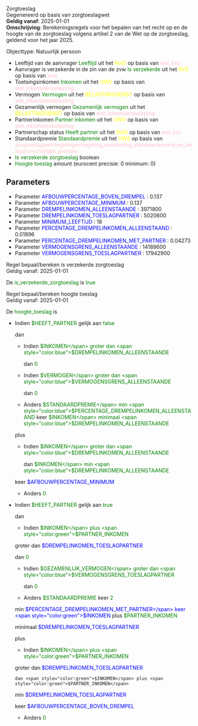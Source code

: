 Zorgtoeslag \
Gegenereerd op basis van zorgtoeslagwet \
**Geldig vanaf**: 2025-01-01 \
**Omschrijving**: Berekeningsregels voor het bepalen van het recht op en de hoogte van de zorgtoeslag volgens artikel 2 van de Wet op de zorgtoeslag, geldend voor het jaar 2025.


Objecttype: Natuurlijk persoon
- Leeftijd van de aanvrager <span style="color:green">Leeftijd</span> uit het <span style="color:yellow"> RvIG </span> op basis van <span style="color:pink"> wet_brp </span>
- Aanvrager is verzekerde in de zin van de zvw <span style="color:green">Is verzekerde</span> uit het <span style="color:yellow"> RVZ </span> op basis van <span style="color:pink"> zvw </span>
- Toetsingsinkomen <span style="color:green">Inkomen</span> uit het <span style="color:yellow"> UWV </span> op basis van <span style="color:pink"> wet_inkomstenbelasting </span>
- Vermogen <span style="color:green">Vermogen</span> uit het <span style="color:yellow"> BELASTINGDIENST </span> op basis van <span style="color:pink"> wet_inkomstenbelasting </span>
- Gezamenlijk vermogen <span style="color:green">Gezamenlijk vermogen</span> uit het <span style="color:yellow"> BELASTINGDIENST </span> op basis van <span style="color:pink"> wet_inkomstenbelasting </span>
- Partnerinkomen <span style="color:green">Partner inkomen</span> uit het <span style="color:yellow"> UWV </span> op basis van <span style="color:pink"> wet_inkomstenbelasting </span>
- Partnerschap status <span style="color:green">Heeft partner</span> uit het <span style="color:yellow"> RvIG </span> op basis van <span style="color:pink"> wet_brp </span>
- Standaardpremie <span style="color:green">Standaardpremie</span> uit het <span style="color:yellow"> VWS </span> op basis van <span style="color:pink"> zorgtoeslagwet/regelingen/regeling_vaststelling_standaardpremie_en_bestuursrechtelijke_premies </span>
- <span style="color:green">Is verzekerde zorgtoeslag</span> boolean
- <span style="color:green">Hoogte toeslag</span> amount (eurocent precisie: 0 minimum: 0)

## Parameters ##
- Parameter <span style="color:blue">AFBOUWPERCENTAGE_BOVEN_DREMPEL</span> : 0.137
- Parameter <span style="color:blue">AFBOUWPERCENTAGE_MINIMUM</span> : 0.137
- Parameter <span style="color:blue">DREMPELINKOMEN_ALLEENSTAANDE</span> : 3971900
- Parameter <span style="color:blue">DREMPELINKOMEN_TOESLAGPARTNER</span> : 5020600
- Parameter <span style="color:blue">MINIMUM_LEEFTIJD</span> : 18
- Parameter <span style="color:blue">PERCENTAGE_DREMPELINKOMEN_ALLEENSTAAND</span> : 0.01896
- Parameter <span style="color:blue">PERCENTAGE_DREMPELINKOMEN_MET_PARTNER</span> : 0.04273
- Parameter <span style="color:blue">VERMOGENSGRENS_ALLEENSTAANDE</span> : 14189600
- Parameter <span style="color:blue">VERMOGENSGRENS_TOESLAGPARTNER</span> : 17942900


Regel bepaal/bereken is verzekerde zorgtoeslag \
Geldig vanaf: 2025-01-01

De <span style="color: green">is_verzekerde_zorgtoeslag</span> is
<span style="color:green">true</span>


Regel bepaal/bereken hoogte toeslag \
Geldig vanaf: 2025-01-01

De <span style="color: green">hoogte_toeslag</span> is

  - Indien <span style="color:green">$HEEFT_PARTNER</span> gelijk aan <span style="color:green">false</span>
  
  
    dan 
    - Indien <span style="color:green">$INKOMEN</span> groter dan <span style="color:blue">$DREMPELINKOMEN_ALLEENSTAANDE</span>
    
    
      dan <span style="color:green">0</span>
    
  	
    - Indien <span style="color:green">$VERMOGEN</span> groter dan <span style="color:blue">$VERMOGENSGRENS_ALLEENSTAANDE</span>
    
    
      dan <span style="color:green">0</span>
    
  	
    - Anders <span style="color:green">$STANDAARDPREMIE</span> min <span style="color:blue">$PERCENTAGE_DREMPELINKOMEN_ALLEENSTAAND</span> keer <span style="color:green">$INKOMEN</span> minimaal <span style="color:blue">$DREMPELINKOMEN_ALLEENSTAANDE</span>
    
    
    
     plus 
      - Indien <span style="color:green">$INKOMEN</span> groter dan <span style="color:blue">$DREMPELINKOMEN_ALLEENSTAANDE</span>
      
      
        dan <span style="color:green">$INKOMEN</span> min <span style="color:blue">$DREMPELINKOMEN_ALLEENSTAANDE</span>
      
       keer <span style="color:blue">$AFBOUWPERCENTAGE_MINIMUM</span>
      
      
    	
      - Anders <span style="color:green">0</span>
      
    	
    
    
    
    
    
  	
  
	
  - Indien <span style="color:green">$HEEFT_PARTNER</span> gelijk aan <span style="color:green">true</span>
  
  
    dan 
    - Indien <span style="color:green">$INKOMEN</span> plus <span style="color:green">$PARTNER_INKOMEN</span>
    
     groter dan <span style="color:blue">$DREMPELINKOMEN_TOESLAGPARTNER</span>
    
    
      dan <span style="color:green">0</span>
    
  	
    - Indien <span style="color:green">$GEZAMENLIJK_VERMOGEN</span> groter dan <span style="color:blue">$VERMOGENSGRENS_TOESLAGPARTNER</span>
    
    
      dan <span style="color:green">0</span>
    
  	
    - Anders <span style="color:green">$STANDAARDPREMIE</span> keer <span style="color:green">2</span>
    
     min <span style="color:blue">$PERCENTAGE_DREMPELINKOMEN_MET_PARTNER</span> keer <span style="color:green">$INKOMEN</span> plus <span style="color:green">$PARTNER_INKOMEN</span>
    
     minimaal <span style="color:blue">$DREMPELINKOMEN_TOESLAGPARTNER</span>
    
    
    
     plus 
      - Indien <span style="color:green">$INKOMEN</span> plus <span style="color:green">$PARTNER_INKOMEN</span>
      
       groter dan <span style="color:blue">$DREMPELINKOMEN_TOESLAGPARTNER</span>
      
      
        dan <span style="color:green">$INKOMEN</span> plus <span style="color:green">$PARTNER_INKOMEN</span>
      
       min <span style="color:blue">$DREMPELINKOMEN_TOESLAGPARTNER</span>
      
       keer <span style="color:blue">$AFBOUWPERCENTAGE_BOVEN_DREMPEL</span>
      
      
    	
      - Anders <span style="color:green">0</span>
      
    	
    
    
    
    
    
  	
  
	

